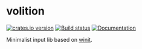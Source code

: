 # volition
[![crates.io version](https://img.shields.io/crates/v/volition.svg)](https://crates.io/crates/volition)
[![Build status](https://travis-ci.org/shockham/volition.svg?branch=master)](https://travis-ci.org/shockham/volition)
[![Documentation](https://docs.rs/volition/badge.svg)](https://docs.rs/volition)

Minimalist input lib based on [winit](https://github.com/tomaka/winit).
